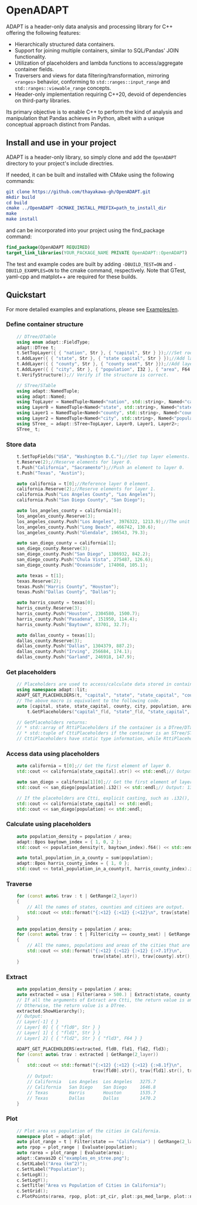 # OpenADAPT

ADAPT is a header-only data analysis and processing library for C++ offering the following features:

* Hierarchically structured data containers.
* Support for joining multiple containers, similar to SQL/Pandas' JOIN functionality.
* Utilization of placeholders and lambda functions to access/aggregate container fields.
* Traversers and views for data filtering/transformation, mirroring `<ranges>` behavior, conforming to `std::ranges::input_range` and `std::ranges::viewable_range` concepts.
* Header-only implementation requiring C++20, devoid of dependencies on third-party libraries.

Its primary objective is to enable C++ to perform the kind of analysis and manipulation that Pandas achieves in Python, albeit with a unique conceptual approach distinct from Pandas.


## Install and use in your project

ADAPT is a header-only library, so simply clone and add the `OpenADAPT` directory to your project's include directries.

If needed, it can be built and installed with CMake using the following commands:
```cmake
git clone https://github.com/thayakawa-gh/OpenADAPT.git
mkdir build
cd build
cmake ../OpenADAPT -DCMAKE_INSTALL_PREFIX=path_to_install_dir
make
make install
```
and can be incorporated into your project using the find_package command:

```cmake
find_package(OpenADAPT REQUIRED)
target_link_libraries(YOUR_PACKAGE_NAME PRIVATE OpenADAPT::OpenADAPT)
```

The test and example codes are built by adding `-DBUILD_TEST=ON` and `-DBUILD_EXAMPLES=ON` to the cmake command, respectively. Note that GTest, yaml-cpp and matplot++ are required for these builds.

## Quickstart

For more detailed examples and explanations, please see [Examples/en](Examples/en).

### Define container structure
```cpp
	// DTree/DTable
	using enum adapt::FieldType;
	adapt::DTree t;
	t.SetTopLayer({ { "nation", Str }, { "capital", Str } });///Set root layer (-1).
	t.AddLayer({ { "state", Str }, { "state capital", Str } });//Add layer 0.
	t.AddLayer({ { "county", Str }, { "county seat", Str }});//Add layer 1.
	t.AddLayer({ { "city", Str }, { "population", I32 }, { "area", F64 } });//Add layer 2.
	t.VerifyStructure();// Verify if the structure is correct.

	// STree/STable
	using adapt::NamedTuple;
	using adapt::Named;
	using TopLayer = NamedTuple<Named<"nation", std::string>, Named<"capital", std::string>>;
	using Layer0 = NamedTuple<Named<"state", std::string>, Named<"state capital", std::string>>;
	using Layer1 = NamedTuple<Named<"county", std::string>, Named<"county seat", std::string>>;
	using Layer2 = NamedTuple<Named<"city", std::string>, Named<"population", int32_t>, Named<"area", double>>;
	using STree_ = adapt::STree<TopLayer, Layer0, Layer1, Layer2>;
	STree_ t;
```

### Store data
```cpp
	t.SetTopFields("USA", "Washington D.C.");//Set top layer elements.
	t.Reserve(2);//Reserve elements for layer 0.
	t.Push("California", "Sacramento");//Push an element to layer 0.
	t.Push("Texas", "Austin");

	auto california = t[0];//Reference layer 0 element.
	california.Reserve(2);//Reserve elements for layer 1.
	california.Push("Los Angeles County", "Los Angeles");
	california.Push("San Diego County", "San Diego");

	auto los_angeles_county = california[0];
	los_angeles_county.Reserve(3);
	los_angeles_county.Push("Los Angeles", 3976322, 1213.9);//The unit of area is km^2.
	los_angeles_county.Push("Long Beach", 466742, 130.6);
	los_angeles_county.Push("Glendale", 196543, 79.3);

	auto san_diego_county = california[1];
	san_diego_county.Reserve(3);
	san_diego_county.Push("San Diego", 1386932, 842.2);
	san_diego_county.Push("Chula Vista", 275487, 126.6);
	san_diego_county.Push("Oceanside", 174068, 105.1);

	auto texas = t[1];
	texas.Reserve(2);
	texas.Push("Harris County", "Houston");
	texas.Push("Dallas County", "Dallas");

	auto harris_county = texas[0];
	harris_county.Reserve(3);
	harris_county.Push("Houston", 2304580, 1500.7);
	harris_county.Push("Pasadena", 151950, 114.4);
	harris_county.Push("Baytown", 83701, 32.7);

	auto dallas_county = texas[1];
	dallas_county.Reserve(3);
	dallas_county.Push("Dallas", 1304379, 887.2);
	dallas_county.Push("Irving", 256684, 174.1);
	dallas_county.Push("Garland", 246918, 147.9);
```

### Get placeholders
```cpp
	// Placeholders are used to access/calculate data stored in containers.
	using namespace adapt::lit;
	ADAPT_GET_PLACEHOLDERS(t, "capital", "state", "state_capital", "county", "city", "population", "area");
	// The above macro is equivalent to the following code.
	auto [capital, state, state_capital, county, city, population, area] = 
		t.GetPlaceholders("capital"_fld, "state"_fld, "state_capital", "county"_fld, "city"_fld, "population"_fld, "area"_fld);

	// GetPlaceholders returns:
	// * std::array of RttiPlaceholders if the container is a DTree/DTable.
	// * std::tuple of CttiPlaceholders if the container is an STree/STable.
	// CttiPlaceholders have static type information, while RttiPlaceholders have runtime type information.
```

### Access data using placeholders
```cpp
	auto california = t[0];// Get the first element of layer 0.
	std::cout << california[state_capital].str() << std::endl;// Output: Sacramento

	auto san_diego = california[1][0];// Get the first element of layer 2 in the second element of layer 1.
	std::cout << san_diego[population].i32() << std::endl;// Output: 1386932

	// If the placeholders are Ctti, explicit casting, such as .i32(), .f64(), .str(), is not required.
	std::cout << california[state_capital] << std::endl;
	std::cout << san_diego[population] << std::endl;
```

### Calculate using placeholders
```cpp
	auto population_density = population / area;
	adapt::Bpos baytown_index = { 1, 0, 2 };
	std::cout << population_density(t, baytown_index).f64() << std::endl;// 83701 / 32.7 = 2559.6

	auto total_population_in_a_county = sum(population);
	adapt::Bpos harris_county_index = { 1, 0 };
	std::cout << total_population_in_a_county(t, harris_county_index).i32() << std::endl;// 2304580 + 151950 + 83701 = 2548231
```

### Traverse
```cpp
	for (const auto& trav : t | GetRange(2_layer))
	{
		// All the names of states, counties and citiees are output.
		std::cout << std::format("{:<12} {:<12} {:<12}\n", trav[state].str(), trav[county].str(), trav[city].str());
	}
	
	auto population_density = population / area;
	for (const auto& trav : t | Filter(city == county_seat) | GetRange(2_layer))
	{
		// All the names, populations and areas of the cities that are the county seats are output.
		std::cout << std::format("{:<12} {:<12} {:<12} {:>7.1f}\n",
								 trav[state].str(), trav[county].str(), trav[city].str(), population_density(trav).f64());
	}
```

### Extract
```cpp
	auto population_density = population / area;
	auto extracted = usa | Filter(area > 500.) | Extract(state, county, city, population_density);
	// If all the arguments of Extract are Ctti, the return value is an STree.
	// Otherwise, the return value is a DTree.
	extracted.ShowHierarchy();
	// Output:
	// Layer[-1] { }
	// Layer[ 0] { { "fld0", Str } }
	// Layer[ 1] { { "fld1", Str } }
	// Layer[ 2] { { "fld2", Str } { "fld3", F64 } }

	ADAPT_GET_PLACEHOLDERS(extracted, fld0, fld1, fld2, fld3);
	for (const auto& trav : extracted | GetRange(2_layer))
	{
		std::cout << std::format("{:<12} {:<12} {:<12} {:>8.1f}\n",
								 trav[fld0].str(), trav[fld1].str(), trav[fld2].str(), trav[fld3].f64());
		// Output:
		// California   Los Angeles  Los Angeles   3275.7
		// California   San Diego    San Diego     1646.8
		// Texas        Harris       Houston       1535.7
		// Texas        Dallas       Dallas        1470.2
	}
```

### Plot
```cpp
	// Plot area vs population of the cities in California.
	namespace plot = adapt::plot;
	auto plot_range = t | Filter(state == "California") | GetRange(2_layer);
	auto rpop = plot_range | Evaluate(population);
	auto rarea = plot_range | Evaluate(area);
	adapt::Canvas2D c("examples_en_stree.png");
	c.SetXLabel("Area (km^2)");
	c.SetYLabel("Population");
	c.SetLogX();
	c.SetLogY();
	c.SetTitle("Area vs Population of Cities in California");
	c.SetGrid();
	c.PlotPoints(rarea, rpop, plot::pt_cir, plot::ps_med_large, plot::notitle);
```
